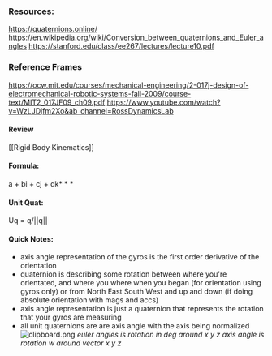 ### Resources:
https://quaternions.online/
https://en.wikipedia.org/wiki/Conversion_between_quaternions_and_Euler_angles
https://stanford.edu/class/ee267/lectures/lecture10.pdf
### Reference Frames
https://ocw.mit.edu/courses/mechanical-engineering/2-017j-design-of-electromechanical-robotic-systems-fall-2009/course-text/MIT2_017JF09_ch09.pdf
https://www.youtube.com/watch?v=WzLJDjfm2Xo&ab_channel=RossDynamicsLab

#### Review
[[Rigid Body Kinematics]]

#### Formula:
a + bi + cj + dk* * *

#### Unit Quat:
Uq = q/||q||

#### Quick Notes:
- axis angle representation of the gyros is the first order derivative of the orientation
- quaternion is describing some rotation between where you're orientated, and where you where when you began (for orientation using gyros only) or from North East South West and up and down (if doing absolute orientation with mags and accs)
- axis angle representation is just a quaternion that represents the rotation that your gyros are measuring
- all unit quaternions are are axis angle with the axis being normalized
![clipboard.png](inkdrop://file:7ecrDT4im)
*euler angles is rotation in deg around x y z
axis angle is rotation w around vector x y z*
